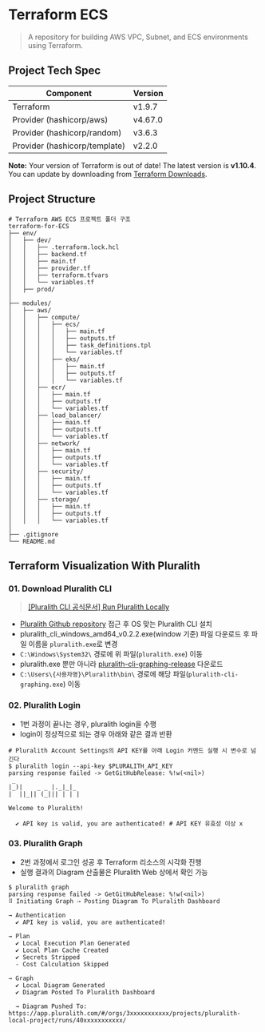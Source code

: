 # Terraform ECS

> A repository for building AWS VPC, Subnet, and ECS environments using Terraform.

## Project Tech Spec

| Component                     | Version |
| ----------------------------- | ------- |
| Terraform                     | v1.9.7  |
| Provider (hashicorp/aws)      | v4.67.0 |
| Provider (hashicorp/random)   | v3.6.3  |
| Provider (hashicorp/template) | v2.2.0  |

**Note:** Your version of Terraform is out of date! The latest version is **v1.10.4**.  
You can update by downloading from [Terraform Downloads](https://www.terraform.io/downloads.html).


## Project Structure

```shell
# Terraform AWS ECS 프로젝트 폴더 구조
terraform-for-ECS
├── env/
│   ├── dev/
│   │   ├── .terraform.lock.hcl
│   │   ├── backend.tf
│   │   ├── main.tf
│   │   ├── provider.tf
│   │   ├── terraform.tfvars
│   │   └── variables.tf
│   ├── prod/
│
├── modules/
│   ├── aws/
│   │   ├── compute/
│   │   │   ├── ecs/
│   │   │   │   ├── main.tf
│   │   │   │   ├── outputs.tf
│   │   │   │   ├── task_definitions.tpl
│   │   │   │   └── variables.tf
│   │   │   ├── eks/
│   │   │   │   ├── main.tf
│   │   │   │   ├── outputs.tf
│   │   │   │   └── variables.tf
│   │   ├── ecr/
│   │   │   ├── main.tf
│   │   │   ├── outputs.tf
│   │   │   └── variables.tf
│   │   ├── load_balancer/
│   │   │   ├── main.tf
│   │   │   ├── outputs.tf
│   │   │   └── variables.tf
│   │   ├── network/
│   │   │   ├── main.tf
│   │   │   ├── outputs.tf
│   │   │   └── variables.tf
│   │   ├── security/
│   │   │   ├── main.tf
│   │   │   ├── outputs.tf
│   │   │   └── variables.tf
│   │   ├── storage/
│   │   │   ├── main.tf
│   │   │   ├── outputs.tf
│   │   │   └── variables.tf
│
├── .gitignore
└── README.md
```

## Terraform Visualization With Pluralith

### 01. Download Pluralith CLI

> [[Pluralith CLI 공식문서] Run Pluralith Locally](https://docs.pluralith.com/docs/get-started/run-locally)

- [Pluralith Github repository](https://github.com/Pluralith/pluralith-cli/releases) 접근 후 OS 맞는 Pluralith CLI 설치
- pluralith_cli_windows_amd64_v0.2.2.exe(window 기준) 파일 다운로드 후 파일 이름을 `pluralith.exe`로 변경
- `C:\Windows\System32\` 경로에 위 파일(`pluralith.exe`) 이동
- pluralith.exe 뿐만 아니라 [pluralith-cli-graphing-release](https://github.com/Pluralith/pluralith-cli-graphing-release/releases) 다운로드
- `C:\Users\{사용자명}\Pluralith\bin\` 경로에 해당 파일(`pluralith-cli-graphing.exe`) 이동

### 02. Pluralith Login

- 1번 과정이 끝나는 경우, pluralith login을 수행
- login이 정상적으로 되는 경우 아래와 같은 결과 반환

```shell
# Pluralith Account Settings의 API KEY를 아래 Login 커멘드 실행 시 변수로 넘긴다
$ pluralith login --api-key $PLURALITH_API_KEY
parsing response failed -> GetGitHubRelease: %!w(<nil>)
 _
|_)|    _ _ |._|_|_ 
|  ||_|| (_||| | | |

Welcome to Pluralith!

  ✔ API key is valid, you are authenticated! # API KEY 유효성 이상 x
```

### 03. Pluralith Graph

- 2번 과정에서 로그인 성공 후 Terraform 리소스의 시각화 진행
- 실행 결과의 Diagram 산출물은 Pluralith Web 상에서 확인 가능

```shell
$ pluralith graph
parsing response failed -> GetGitHubRelease: %!w(<nil>)
⠿ Initiating Graph ⇢ Posting Diagram To Pluralith Dashboard

→ Authentication
  ✔ API key is valid, you are authenticated!

→ Plan
  ✔ Local Execution Plan Generated  
  ✔ Local Plan Cache Created  
  ✔ Secrets Stripped  
  - Cost Calculation Skipped

→ Graph
  ✔ Local Diagram Generated  
  ✔ Diagram Posted To Pluralith Dashboard

  → Diagram Pushed To: https://app.pluralith.com/#/orgs/3xxxxxxxxxxx/projects/pluralith-local-project/runs/40xxxxxxxxxxx/
```